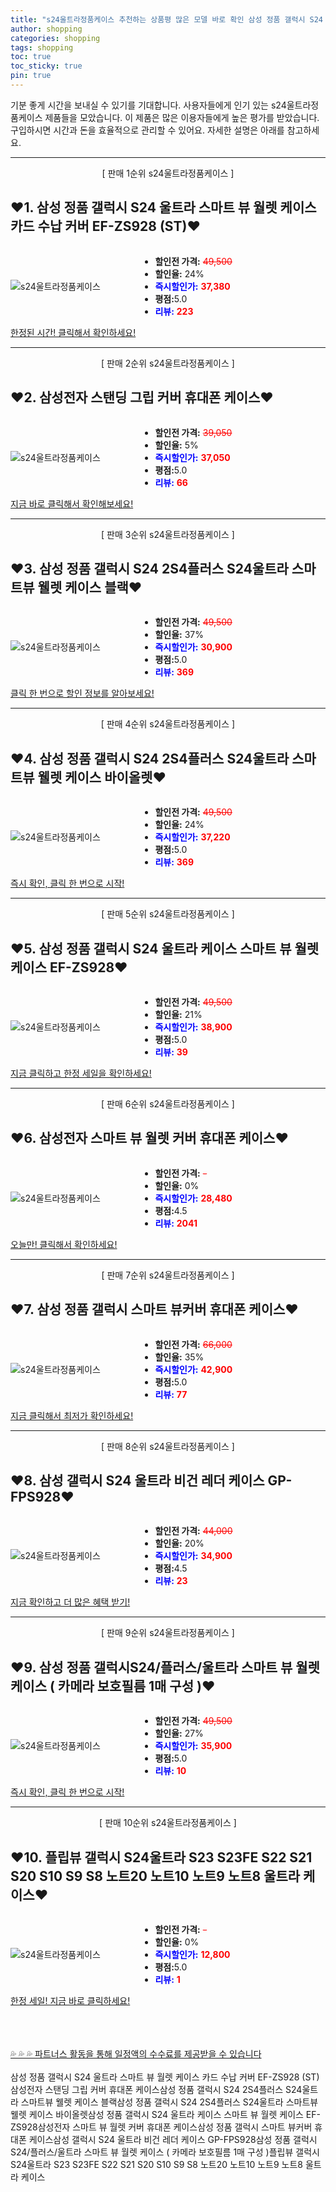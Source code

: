 ```yaml
---
title: "s24울트라정품케이스 추천하는 상품평 많은 모델 바로 확인 삼성 정품 갤럭시 S24 울트라"
author: shopping
categories: shopping
tags: shopping
toc: true
toc_sticky: true
pin: true
---
```

기분 좋게 시간을 보내실 수 있기를 기대합니다. 사용자들에게 인기 있는 s24울트라정품케이스 제품들을 모았습니다. 이 제품은 많은 이용자들에게 높은 평가를 받았습니다. 구입하시면 시간과 돈을 효율적으로 관리할 수 있어요. 자세한 설명은 아래를 참고하세요.

---
<p class="toplist" style="margin: 0 auto; display: block; width: fit-content;">[ 판매 1순위 s24울트라정품케이스 ]</p>

<h2><strong>❤️1. 삼성 정품 갤럭시 S24 울트라 스마트 뷰 월렛 케이스 카드 수납 커버 EF-ZS928 (ST)❤️</strong></h2>

<div style="display: flex; align-items: center;">
    <div style="flex: 0.4;">
        <img src="https://thumbnail7.coupangcdn.com/thumbnails/remote/230x230ex/image/vendor_inventory/394f/05e5c5c54568959d8b0736a7ffff7f1ac7e4a50640af7503934ea247e2c2.png" alt="s24울트라정품케이스" style="max-width: 100%;">
    </div>
    <div style="flex: 0.6; margin-left: 10px;">
        <ul>
            <li><strong>할인전 가격:</strong> <del style="color: red;">49,500</del></li>
            <li><strong>할인율:</strong> 24%</li>
            <li><span style='color:blue'><strong>즉시할인가:</strong></span> <span style='color:red'><strong>37,380</strong></span></li>
            <li><strong>평점:</strong>5.0</li>
            <li><span style='color:blue'><strong>리뷰:</strong></span> <span style='color:red'><strong>223</strong></span></li>
        </ul>
    </div>
</div>
<div class="center">
    <a href="https://William4Davisa.github.io?lptag=AF9450613&subid=githubio&pageKey=7839682435&traceid=V0-153&itemId=21338639442&vendorItemId=88491306356" class="myButton">
        한정된 시간! 클릭해서 확인하세요!
    </a>
</div>


---
<p class="toplist" style="margin: 0 auto; display: block; width: fit-content;">[ 판매 2순위 s24울트라정품케이스 ]</p>

<h2><strong>❤️2. 삼성전자 스탠딩 그립 커버 휴대폰 케이스❤️</strong></h2>

<div style="display: flex; align-items: center;">
    <div style="flex: 0.4;">
        <img src="https://thumbnail6.coupangcdn.com/thumbnails/remote/230x230ex/image/retail/images/373827571380527-7eb60dd4-9610-4621-a004-57c1ff8c147b.jpg" alt="s24울트라정품케이스" style="max-width: 100%;">
    </div>
    <div style="flex: 0.6; margin-left: 10px;">
        <ul>
            <li><strong>할인전 가격:</strong> <del style="color: red;">39,050</del></li>
            <li><strong>할인율:</strong> 5%</li>
            <li><span style='color:blue'><strong>즉시할인가:</strong></span> <span style='color:red'><strong>37,050</strong></span></li>
            <li><strong>평점:</strong>5.0</li>
            <li><span style='color:blue'><strong>리뷰:</strong></span> <span style='color:red'><strong>66</strong></span></li>
        </ul>
    </div>
</div>
<div class="center">
    <a href="https://William4Davisa.github.io?lptag=AF9450613&subid=githubio&pageKey=7841769757&traceid=V0-153&itemId=21350041664&vendorItemId=88528695505" class="myButton">
        지금 바로 클릭해서 확인해보세요!
    </a>
</div>


---
<p class="toplist" style="margin: 0 auto; display: block; width: fit-content;">[ 판매 3순위 s24울트라정품케이스 ]</p>

<h2><strong>❤️3. 삼성 정품 갤럭시 S24 2S4플러스 S24울트라 스마트뷰 웰렛 케이스 블랙❤️</strong></h2>

<div style="display: flex; align-items: center;">
    <div style="flex: 0.4;">
        <img src="https://thumbnail10.coupangcdn.com/thumbnails/remote/230x230ex/image/vendor_inventory/d4fe/c8facec969d9cb0bf4064ef492d7da6e5f6b1a26f49ac1554674c3c50825.jpg" alt="s24울트라정품케이스" style="max-width: 100%;">
    </div>
    <div style="flex: 0.6; margin-left: 10px;">
        <ul>
            <li><strong>할인전 가격:</strong> <del style="color: red;">49,500</del></li>
            <li><strong>할인율:</strong> 37%</li>
            <li><span style='color:blue'><strong>즉시할인가:</strong></span> <span style='color:red'><strong>30,900</strong></span></li>
            <li><strong>평점:</strong>5.0</li>
            <li><span style='color:blue'><strong>리뷰:</strong></span> <span style='color:red'><strong>369</strong></span></li>
        </ul>
    </div>
</div>
<div class="center">
    <a href="https://William4Davisa.github.io?lptag=AF9450613&subid=githubio&pageKey=7844595642&traceid=V0-153&itemId=21364486156&vendorItemId=88481459704" class="myButton">
        클릭 한 번으로 할인 정보를 알아보세요!
    </a>
</div>


---
<p class="toplist" style="margin: 0 auto; display: block; width: fit-content;">[ 판매 4순위 s24울트라정품케이스 ]</p>

<h2><strong>❤️4. 삼성 정품 갤럭시 S24 2S4플러스 S24울트라 스마트뷰 웰렛 케이스 바이올렛❤️</strong></h2>

<div style="display: flex; align-items: center;">
    <div style="flex: 0.4;">
        <img src="https://thumbnail6.coupangcdn.com/thumbnails/remote/230x230ex/image/vendor_inventory/400a/4d21d5ed1b67e3a191b97faf1eca82047362749934a21495cb97ab55c2d3.jpg" alt="s24울트라정품케이스" style="max-width: 100%;">
    </div>
    <div style="flex: 0.6; margin-left: 10px;">
        <ul>
            <li><strong>할인전 가격:</strong> <del style="color: red;">49,500</del></li>
            <li><strong>할인율:</strong> 24%</li>
            <li><span style='color:blue'><strong>즉시할인가:</strong></span> <span style='color:red'><strong>37,220</strong></span></li>
            <li><strong>평점:</strong>5.0</li>
            <li><span style='color:blue'><strong>리뷰:</strong></span> <span style='color:red'><strong>369</strong></span></li>
        </ul>
    </div>
</div>
<div class="center">
    <a href="https://William4Davisa.github.io?lptag=AF9450613&subid=githubio&pageKey=7844595642&traceid=V0-153&itemId=21364486150&vendorItemId=88481459714" class="myButton">
        즉시 확인, 클릭 한 번으로 시작!
    </a>
</div>


---
<p class="toplist" style="margin: 0 auto; display: block; width: fit-content;">[ 판매 5순위 s24울트라정품케이스 ]</p>

<h2><strong>❤️5. 삼성 정품 갤럭시 S24 울트라 케이스 스마트 뷰 월렛 케이스 EF-ZS928❤️</strong></h2>

<div style="display: flex; align-items: center;">
    <div style="flex: 0.4;">
        <img src="https://thumbnail7.coupangcdn.com/thumbnails/remote/230x230ex/image/vendor_inventory/5fb3/62fb781edf8dad97f8c946799b1b597d6d295544ac7787aa909e37567a41.jpg" alt="s24울트라정품케이스" style="max-width: 100%;">
    </div>
    <div style="flex: 0.6; margin-left: 10px;">
        <ul>
            <li><strong>할인전 가격:</strong> <del style="color: red;">49,500</del></li>
            <li><strong>할인율:</strong> 21%</li>
            <li><span style='color:blue'><strong>즉시할인가:</strong></span> <span style='color:red'><strong>38,900</strong></span></li>
            <li><strong>평점:</strong>5.0</li>
            <li><span style='color:blue'><strong>리뷰:</strong></span> <span style='color:red'><strong>39</strong></span></li>
        </ul>
    </div>
</div>
<div class="center">
    <a href="https://William4Davisa.github.io?lptag=AF9450613&subid=githubio&pageKey=7839773933&traceid=V0-153&itemId=21339040610&vendorItemId=89866557549" class="myButton">
        지금 클릭하고 한정 세일을 확인하세요!
    </a>
</div>


---
<p class="toplist" style="margin: 0 auto; display: block; width: fit-content;">[ 판매 6순위 s24울트라정품케이스 ]</p>

<h2><strong>❤️6. 삼성전자 스마트 뷰 월렛 커버 휴대폰 케이스❤️</strong></h2>

<div style="display: flex; align-items: center;">
    <div style="flex: 0.4;">
        <img src="https://thumbnail8.coupangcdn.com/thumbnails/remote/230x230ex/image/retail/images/4774154208941037-4e8ad0b2-a585-46a9-9eb5-121794142b4c.jpg" alt="s24울트라정품케이스" style="max-width: 100%;">
    </div>
    <div style="flex: 0.6; margin-left: 10px;">
        <ul>
            <li><strong>할인전 가격:</strong> <del style="color: red;">-</del></li>
            <li><strong>할인율:</strong> 0%</li>
            <li><span style='color:blue'><strong>즉시할인가:</strong></span> <span style='color:red'><strong>28,480</strong></span></li>
            <li><strong>평점:</strong>4.5</li>
            <li><span style='color:blue'><strong>리뷰:</strong></span> <span style='color:red'><strong>2041</strong></span></li>
        </ul>
    </div>
</div>
<div class="center">
    <a href="https://William4Davisa.github.io?lptag=AF9450613&subid=githubio&pageKey=7150000706&traceid=V0-153&itemId=21474424864&vendorItemId=88528695989" class="myButton">
        오늘만! 클릭해서 확인하세요!
    </a>
</div>


---
<p class="toplist" style="margin: 0 auto; display: block; width: fit-content;">[ 판매 7순위 s24울트라정품케이스 ]</p>

<h2><strong>❤️7. 삼성 정품 갤럭시 스마트 뷰커버 휴대폰 케이스❤️</strong></h2>

<div style="display: flex; align-items: center;">
    <div style="flex: 0.4;">
        <img src="https://thumbnail8.coupangcdn.com/thumbnails/remote/230x230ex/image/vendor_inventory/a4f5/10d40760ecf2f8bb4f60ef862b55648a19bb50524cdd97b29de494c4a93d.jpg" alt="s24울트라정품케이스" style="max-width: 100%;">
    </div>
    <div style="flex: 0.6; margin-left: 10px;">
        <ul>
            <li><strong>할인전 가격:</strong> <del style="color: red;">66,000</del></li>
            <li><strong>할인율:</strong> 35%</li>
            <li><span style='color:blue'><strong>즉시할인가:</strong></span> <span style='color:red'><strong>42,900</strong></span></li>
            <li><strong>평점:</strong>5.0</li>
            <li><span style='color:blue'><strong>리뷰:</strong></span> <span style='color:red'><strong>77</strong></span></li>
        </ul>
    </div>
</div>
<div class="center">
    <a href="https://William4Davisa.github.io?lptag=AF9450613&subid=githubio&pageKey=7717358980&traceid=V0-153&itemId=20702240694&vendorItemId=87773343227" class="myButton">
        지금 클릭해서 최저가 확인하세요!
    </a>
</div>


---
<p class="toplist" style="margin: 0 auto; display: block; width: fit-content;">[ 판매 8순위 s24울트라정품케이스 ]</p>

<h2><strong>❤️8. 삼성 갤럭시 S24 울트라 비건 레더 케이스 GP-FPS928❤️</strong></h2>

<div style="display: flex; align-items: center;">
    <div style="flex: 0.4;">
        <img src="https://thumbnail10.coupangcdn.com/thumbnails/remote/230x230ex/image/vendor_inventory/4920/d23bda27e7bd1d14cb015ff0aa73f35f32704809c8bf0ff601c8763f7341.jpg" alt="s24울트라정품케이스" style="max-width: 100%;">
    </div>
    <div style="flex: 0.6; margin-left: 10px;">
        <ul>
            <li><strong>할인전 가격:</strong> <del style="color: red;">44,000</del></li>
            <li><strong>할인율:</strong> 20%</li>
            <li><span style='color:blue'><strong>즉시할인가:</strong></span> <span style='color:red'><strong>34,900</strong></span></li>
            <li><strong>평점:</strong>4.5</li>
            <li><span style='color:blue'><strong>리뷰:</strong></span> <span style='color:red'><strong>23</strong></span></li>
        </ul>
    </div>
</div>
<div class="center">
    <a href="https://William4Davisa.github.io?lptag=AF9450613&subid=githubio&pageKey=7840122082&traceid=V0-153&itemId=21341130937&vendorItemId=88445958919" class="myButton">
        지금 확인하고 더 많은 혜택 받기!
    </a>
</div>


---
<p class="toplist" style="margin: 0 auto; display: block; width: fit-content;">[ 판매 9순위 s24울트라정품케이스 ]</p>

<h2><strong>❤️9. 삼성 정품 갤럭시S24/플러스/울트라 스마트 뷰 월렛 케이스 ( 카메라 보호필름 1매 구성 )❤️</strong></h2>

<div style="display: flex; align-items: center;">
    <div style="flex: 0.4;">
        <img src="https://thumbnail7.coupangcdn.com/thumbnails/remote/230x230ex/image/vendor_inventory/64dc/7f5eb9d0b04fc4d85466e9c455adb2023d214ba9851831b6ed145ea9d6ee.jpg" alt="s24울트라정품케이스" style="max-width: 100%;">
    </div>
    <div style="flex: 0.6; margin-left: 10px;">
        <ul>
            <li><strong>할인전 가격:</strong> <del style="color: red;">49,500</del></li>
            <li><strong>할인율:</strong> 27%</li>
            <li><span style='color:blue'><strong>즉시할인가:</strong></span> <span style='color:red'><strong>35,900</strong></span></li>
            <li><strong>평점:</strong>5.0</li>
            <li><span style='color:blue'><strong>리뷰:</strong></span> <span style='color:red'><strong>10</strong></span></li>
        </ul>
    </div>
</div>
<div class="center">
    <a href="https://William4Davisa.github.io?lptag=AF9450613&subid=githubio&pageKey=7853568006&traceid=V0-153&itemId=21412998392&vendorItemId=88469312154" class="myButton">
        즉시 확인, 클릭 한 번으로 시작!
    </a>
</div>


---
<p class="toplist" style="margin: 0 auto; display: block; width: fit-content;">[ 판매 10순위 s24울트라정품케이스 ]</p>

<h2><strong>❤️10. 플립뷰 갤럭시 S24울트라 S23 S23FE S22 S21 S20 S10 S9 S8 노트20 노트10 노트9 노트8 울트라 케이스❤️</strong></h2>

<div style="display: flex; align-items: center;">
    <div style="flex: 0.4;">
        <img src="https://thumbnail10.coupangcdn.com/thumbnails/remote/230x230ex/image/vendor_inventory/6490/dc447c3def3bc15c61840bb5e9172cd6a5cb137fae1b4563ba124158118f.jpg" alt="s24울트라정품케이스" style="max-width: 100%;">
    </div>
    <div style="flex: 0.6; margin-left: 10px;">
        <ul>
            <li><strong>할인전 가격:</strong> <del style="color: red;">-</del></li>
            <li><strong>할인율:</strong> 0%</li>
            <li><span style='color:blue'><strong>즉시할인가:</strong></span> <span style='color:red'><strong>12,800</strong></span></li>
            <li><strong>평점:</strong>5.0</li>
            <li><span style='color:blue'><strong>리뷰:</strong></span> <span style='color:red'><strong>1</strong></span></li>
        </ul>
    </div>
</div>
<div class="center">
    <a href="https://William4Davisa.github.io?lptag=AF9450613&subid=githubio&pageKey=7823671408&traceid=V0-153&itemId=21257892020&vendorItemId=89454261685" class="myButton">
        한정 세일! 지금 바로 클릭하세요!
    </a>
</div>

<br><br><br>[💦 💦 💦 파트너스 활동을 통해 일정액의 수수료를 제공받을 수 있습니다](https://link.coupang.com/a/bcpT2c)<br><br>삼성 정품 갤럭시 S24 울트라 스마트 뷰 월렛 케이스 카드 수납 커버 EF-ZS928 (ST)삼성전자 스탠딩 그립 커버 휴대폰 케이스삼성 정품 갤럭시 S24 2S4플러스 S24울트라 스마트뷰 웰렛 케이스 블랙삼성 정품 갤럭시 S24 2S4플러스 S24울트라 스마트뷰 웰렛 케이스 바이올렛삼성 정품 갤럭시 S24 울트라 케이스 스마트 뷰 월렛 케이스 EF-ZS928삼성전자 스마트 뷰 월렛 커버 휴대폰 케이스삼성 정품 갤럭시 스마트 뷰커버 휴대폰 케이스삼성 갤럭시 S24 울트라 비건 레더 케이스 GP-FPS928삼성 정품 갤럭시S24/플러스/울트라 스마트 뷰 월렛 케이스 ( 카메라 보호필름 1매 구성 )플립뷰 갤럭시 S24울트라 S23 S23FE S22 S21 S20 S10 S9 S8 노트20 노트10 노트9 노트8 울트라 케이스